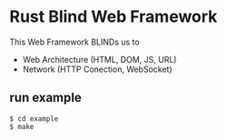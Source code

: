 # Rust Blind Web Framework

This Web Framework BLINDs us to

- Web Architecture (HTML, DOM, JS, URL)
- Network (HTTP Conection, WebSocket)

## run example

```
$ cd example
$ make
```
